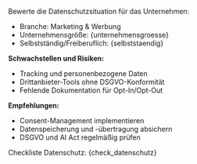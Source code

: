 Bewerte die Datenschutzsituation für das Unternehmen:

- Branche: Marketing & Werbung
- Unternehmensgröße: {unternehmensgroesse}
- Selbstständig/Freiberuflich: {selbststaendig}

**Schwachstellen und Risiken:**  
- Tracking und personenbezogene Daten  
- Drittanbieter-Tools ohne DSGVO-Konformität  
- Fehlende Dokumentation für Opt-In/Opt-Out

**Empfehlungen:**  
- Consent-Management implementieren  
- Datenspeicherung und -übertragung absichern  
- DSGVO und AI Act regelmäßig prüfen

Checkliste Datenschutz:
{check_datenschutz}
